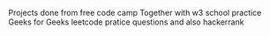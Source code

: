 Projects done from free code camp
Together with w3 school practice 
Geeks for Geeks
leetcode pratice questions and also
hackerrank
